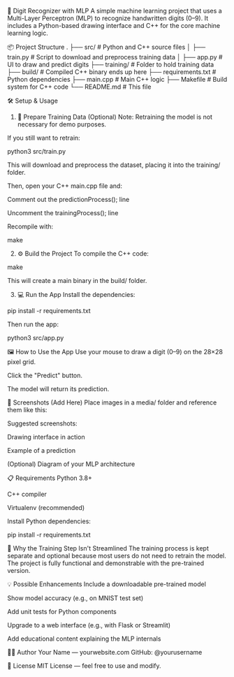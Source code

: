 🧠 Digit Recognizer with MLP
A simple machine learning project that uses a Multi-Layer Perceptron (MLP) to recognize handwritten digits (0–9). It includes a Python-based drawing interface and C++ for the core machine learning logic.

📦 Project Structure
.
├── src/ # Python and C++ source files
│ ├── train.py # Script to download and preprocess training data
│ ├── app.py # UI to draw and predict digits
├── training/ # Folder to hold training data
├── build/ # Compiled C++ binary ends up here
├── requirements.txt # Python dependencies
├── main.cpp # Main C++ logic
├── Makefile # Build system for C++ code
└── README.md # This file

🛠 Setup & Usage
1. 🧪 Prepare Training Data (Optional)
Note: Retraining the model is not necessary for demo purposes.

If you still want to retrain:

python3 src/train.py

This will download and preprocess the dataset, placing it into the training/ folder.

Then, open your C++ main.cpp file and:

Comment out the predictionProcess(); line

Uncomment the trainingProcess(); line

Recompile with:

make

2. ⚙️ Build the Project
To compile the C++ code:

make

This will create a main binary in the build/ folder.

3. 💻 Run the App
Install the dependencies:

pip install -r requirements.txt

Then run the app:

python3 src/app.py

🖼 How to Use the App
Use your mouse to draw a digit (0–9) on the 28×28 pixel grid.

Click the "Predict" button.

The model will return its prediction.

📸 Screenshots (Add Here)
Place images in a media/ folder and reference them like this:


Suggested screenshots:

Drawing interface in action

Example of a prediction

(Optional) Diagram of your MLP architecture

📋 Requirements
Python 3.8+

C++ compiler

Virtualenv (recommended)

Install Python dependencies:

pip install -r requirements.txt

🤔 Why the Training Step Isn't Streamlined
The training process is kept separate and optional because most users do not need to retrain the model. The project is fully functional and demonstrable with the pre-trained version.

💡 Possible Enhancements
Include a downloadable pre-trained model

Show model accuracy (e.g., on MNIST test set)

Add unit tests for Python components

Upgrade to a web interface (e.g., with Flask or Streamlit)

Add educational content explaining the MLP internals

🧑‍💻 Author
Your Name — yourwebsite.com
GitHub: @yourusername

📃 License
MIT License — feel free to use and modify.

